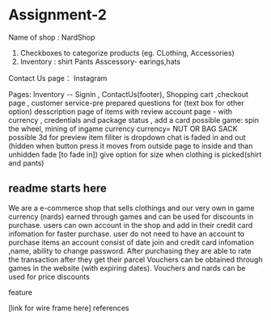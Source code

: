 # Assignment-2
Name of shop : NardShop
1. Checkboxes to categorize products (eg. CLothing, Accessories)
2. Inventory : shirt Pants Asscessory- earings,hats


Contact Us page： Instagram

Pages: Inventory -- Signin , ContactUs(footer), Shopping cart ,checkout page , customer service-pre prepared questions for (text box for other option) desscription page of items with review
account page - with currency , credentials and package status , add a card
possible game: spin the wheel, mining of ingame currency
currency= NUT OR BAG SACK
possible 3d for preview item
filiter is dropdown 
chat is faded in and out (hidden when button press it moves from outside page to inside and than unhidden fade [to fade in])
give option for size when clothing is picked(shirt and pants)

## readme starts here

We are a e-commerce shop that sells clothings and our very own in game currency (nards) earned through games and can be used for discounts in purchase.
users can own account in the shop and add in their credit card infomation for faster purchase. user do not need to have an account to purchase items
an account consist of date join and credit card infomation ,name, ability to change password. After purchasing they are able to rate the transaction after they get their parcel
Vouchers can be obtained through games in the website (with expiring dates). Vouchers and nards can be used for price discounts


feature

[link for wire frame here]
references

